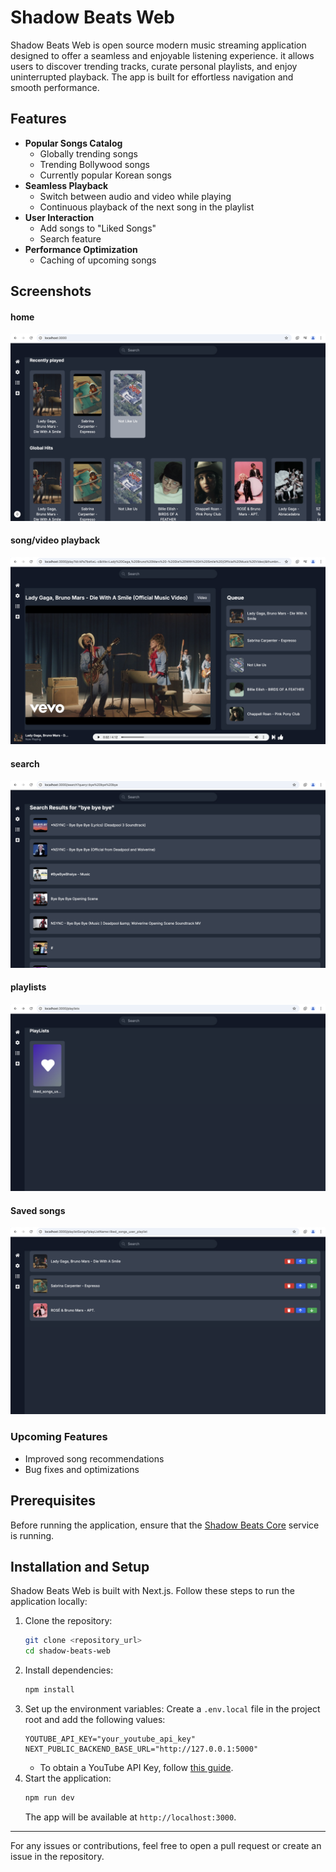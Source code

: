 # Shadow Beats Web

Shadow Beats Web is open source modern music streaming application designed to offer a seamless and enjoyable listening experience. it allows users to discover trending tracks, curate personal playlists, and enjoy uninterrupted playback. The app is built for effortless navigation and smooth performance.

## Features

- **Popular Songs Catalog**
  - Globally trending songs
  - Trending Bollywood songs
  - Currently popular Korean songs
- **Seamless Playback**
  - Switch between audio and video while playing
  - Continuous playback of the next song in the playlist
- **User Interaction**
  - Add songs to "Liked Songs"
  - Search feature
- **Performance Optimization**
  - Caching of upcoming songs

## Screenshots

#### home 
![home page](shadow-beats/public/image.png) 
#### song/video playback
![playback page](shadow-beats/public/image-1.png)
#### search
![search](shadow-beats/public/image-4.png)
#### playlists
![playlists](shadow-beats/public/image-2.png)
#### Saved songs
![saved songs](shadow-beats/public/image-3.png)
### Upcoming Features

- Improved song recommendations
- Bug fixes and optimizations

## Prerequisites

Before running the application, ensure that the [Shadow Beats Core](https://github.com/shadowgarden300/shadow-beats-core) service is running.

## Installation and Setup

Shadow Beats Web is built with Next.js. Follow these steps to run the application locally:

1. Clone the repository:
   ```sh
   git clone <repository_url>
   cd shadow-beats-web
   ```
2. Install dependencies:
   ```sh
   npm install
   ```
3. Set up the environment variables:
   Create a `.env.local` file in the project root and add the following values:
   ```env
   YOUTUBE_API_KEY="your_youtube_api_key"
   NEXT_PUBLIC_BACKEND_BASE_URL="http://127.0.0.1:5000"
   ```
   - To obtain a YouTube API Key, follow [this guide](https://developers.google.com/youtube/registering_an_application).
4. Start the application:
   ```sh
   npm run dev
   ```
   The app will be available at `http://localhost:3000`.



---

For any issues or contributions, feel free to open a pull request or create an issue in the repository.

